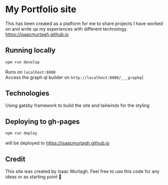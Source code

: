 # My Portfolio site
This has been created as a platform for me to share projects I have worked on and write up my experiences with different technology.  
https://isaacmurtagh.github.io
## Running locally

```bash
npm run develop 
```

Runs on `localhost:8000`  
Access the graph ql builder on `http://localhost:8000/___graphql`

## Technologies
Using gatsby framework to build the site and tailwinds for the styling

## Deploying to gh-pages

```bash
npm run deploy 
```

will be deployed to https://isaacmurtagh.github.io

## Credit
This site was created by Isaac Murtagh. Feel free to use this code for any ideas or as starting point 🙂